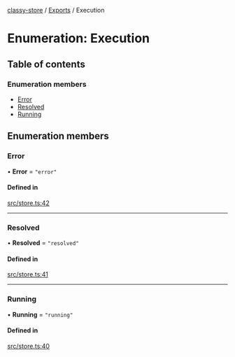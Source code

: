 [classy-store](../README.md) / [Exports](../modules.md) / Execution

# Enumeration: Execution

## Table of contents

### Enumeration members

- [Error](Execution.md#error)
- [Resolved](Execution.md#resolved)
- [Running](Execution.md#running)

## Enumeration members

### Error

• **Error** = `"error"`

#### Defined in

[src/store.ts:42](https://github.com/chanced/classy-store/blob/ba2f041/src/store.ts#L42)

___

### Resolved

• **Resolved** = `"resolved"`

#### Defined in

[src/store.ts:41](https://github.com/chanced/classy-store/blob/ba2f041/src/store.ts#L41)

___

### Running

• **Running** = `"running"`

#### Defined in

[src/store.ts:40](https://github.com/chanced/classy-store/blob/ba2f041/src/store.ts#L40)
